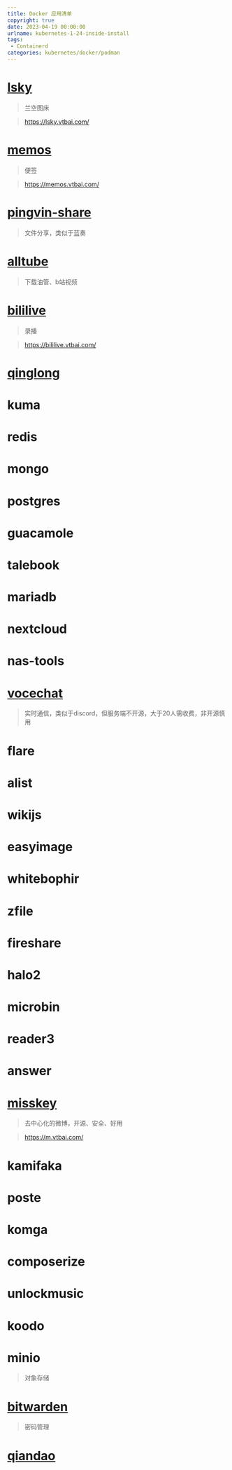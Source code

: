 ```yaml
---
title: Docker 应用清单
copyright: true
date: 2023-04-19 00:00:00
urlname: kubernetes-1-24-inside-install
tags: 
 - Containerd
categories: kubernetes/docker/podman
---
```


# [lsky](https://github.com/lsky-org/lsky-pro)
> 兰空图床

> https://lsky.vtbai.com/

# [memos](https://github.com/usememos/memos)
> 便签

> https://memos.vtbai.com/

<!--more-->
# [pingvin-share](https://github.com/stonith404/pingvin-share)
> 文件分享，类似于蓝奏

# [alltube](https://github.com/Rudloff/alltube)
> 下载油管、b站视频

# [bililive](https://github.com/hr3lxphr6j/bililive-go)
> 录播

> https://bililive.vtbai.com/

# [qinglong](https://github.com/whyour/qinglong)


# kuma


# redis


# mongo

# postgres	

# guacamole	

# talebook	

# mariadb		

# nextcloud	

# nas-tools	

# [vocechat](https://github.com/Privoce/vocechat-web)
> 实时通信，类似于discord，但服务端不开源，大于20人需收费，非开源慎用

# flare		
# alist		
# wikijs		
# easyimage	
# whitebophir	
# zfile		
# fireshare	
# halo2		
# microbin	
# reader3		
# answer		
# [misskey](https://github.com/misskey-dev/misskey)
> 去中心化的微博，开源、安全、好用

> https://m.vtbai.com/

# kamifaka	
# poste		
# komga 		
# composerize	
# unlockmusic	
# koodo		
# minio
> 对象存储


# [bitwarden](https://github.com/dani-garcia/vaultwarden)
> 密码管理


# [qiandao](https://github.com/binux/qiandao)


